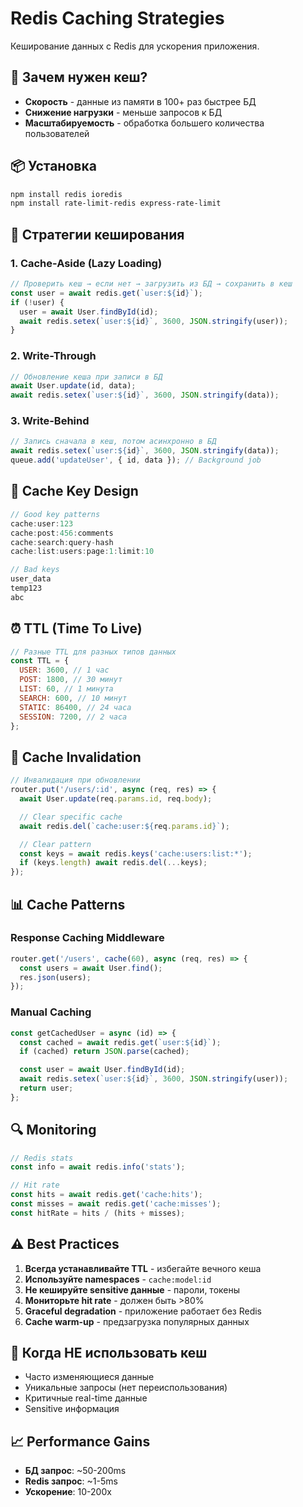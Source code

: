 # Redis Caching Strategies

Кеширование данных с Redis для ускорения приложения.

## 🚀 Зачем нужен кеш?

- **Скорость** - данные из памяти в 100+ раз быстрее БД
- **Снижение нагрузки** - меньше запросов к БД
- **Масштабируемость** - обработка большего количества пользователей

## 📦 Установка

```bash
npm install redis ioredis
npm install rate-limit-redis express-rate-limit
```

## 🎯 Стратегии кеширования

### 1. Cache-Aside (Lazy Loading)

```javascript
// Проверить кеш → если нет → загрузить из БД → сохранить в кеш
const user = await redis.get(`user:${id}`);
if (!user) {
  user = await User.findById(id);
  await redis.setex(`user:${id}`, 3600, JSON.stringify(user));
}
```

### 2. Write-Through

```javascript
// Обновление кеша при записи в БД
await User.update(id, data);
await redis.setex(`user:${id}`, 3600, JSON.stringify(data));
```

### 3. Write-Behind

```javascript
// Запись сначала в кеш, потом асинхронно в БД
await redis.setex(`user:${id}`, 3600, JSON.stringify(data));
queue.add('updateUser', { id, data }); // Background job
```

## 🔑 Cache Key Design

```javascript
// Good key patterns
cache:user:123
cache:post:456:comments
cache:search:query-hash
cache:list:users:page:1:limit:10

// Bad keys
user_data
temp123
abc
```

## ⏰ TTL (Time To Live)

```javascript
// Разные TTL для разных типов данных
const TTL = {
  USER: 3600, // 1 час
  POST: 1800, // 30 минут
  LIST: 60, // 1 минута
  SEARCH: 600, // 10 минут
  STATIC: 86400, // 24 часа
  SESSION: 7200, // 2 часа
};
```

## 🧹 Cache Invalidation

```javascript
// Инвалидация при обновлении
router.put('/users/:id', async (req, res) => {
  await User.update(req.params.id, req.body);

  // Clear specific cache
  await redis.del(`cache:user:${req.params.id}`);

  // Clear pattern
  const keys = await redis.keys('cache:users:list:*');
  if (keys.length) await redis.del(...keys);
});
```

## 📊 Cache Patterns

### Response Caching Middleware

```javascript
router.get('/users', cache(60), async (req, res) => {
  const users = await User.find();
  res.json(users);
});
```

### Manual Caching

```javascript
const getCachedUser = async (id) => {
  const cached = await redis.get(`user:${id}`);
  if (cached) return JSON.parse(cached);

  const user = await User.findById(id);
  await redis.setex(`user:${id}`, 3600, JSON.stringify(user));
  return user;
};
```

## 🔍 Monitoring

```javascript
// Redis stats
const info = await redis.info('stats');

// Hit rate
const hits = await redis.get('cache:hits');
const misses = await redis.get('cache:misses');
const hitRate = hits / (hits + misses);
```

## ⚠️ Best Practices

1. **Всегда устанавливайте TTL** - избегайте вечного кеша
2. **Используйте namespaces** - `cache:model:id`
3. **Не кешируйте sensitive данные** - пароли, токены
4. **Мониторьте hit rate** - должен быть >80%
5. **Graceful degradation** - приложение работает без Redis
6. **Cache warm-up** - предзагрузка популярных данных

## 🚫 Когда НЕ использовать кеш

- Часто изменяющиеся данные
- Уникальные запросы (нет переиспользования)
- Критичные real-time данные
- Sensitive информация

## 📈 Performance Gains

- **БД запрос**: ~50-200ms
- **Redis запрос**: ~1-5ms
- **Ускорение**: 10-200x
